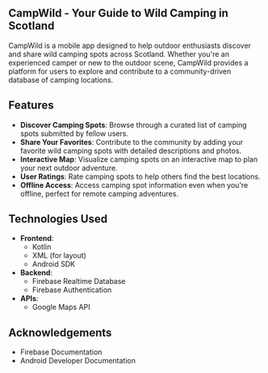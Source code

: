 ## CampWild - Your Guide to Wild Camping in Scotland

CampWild is a mobile app designed to help outdoor enthusiasts discover and share wild camping spots across Scotland. Whether you're an experienced camper or new to the outdoor scene, CampWild provides a platform for users to explore and contribute to a community-driven database of camping locations.

## Features

- **Discover Camping Spots**: Browse through a curated list of camping spots submitted by fellow users.
- **Share Your Favorites**: Contribute to the community by adding your favorite wild camping spots with detailed descriptions and photos.
- **Interactive Map**: Visualize camping spots on an interactive map to plan your next outdoor adventure.
- **User Ratings**: Rate camping spots to help others find the best locations.
- **Offline Access**: Access camping spot information even when you're offline, perfect for remote camping adventures.

## Technologies Used

- **Frontend**:
  - Kotlin
  - XML (for layout)
  - Android SDK
- **Backend**:
  - Firebase Realtime Database
  - Firebase Authentication
- **APIs**:
  - Google Maps API

## Acknowledgements

- Firebase Documentation
- Android Developer Documentation
